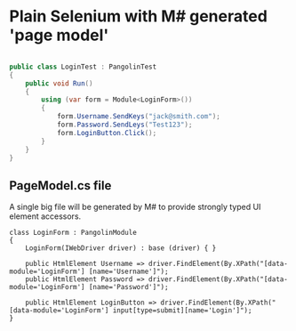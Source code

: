 # Plain Selenium with M# generated 'page model'

```csharp

public class LoginTest : PangolinTest
{
    public void Run()
    {
        using (var form = Module<LoginForm>())
        {
            form.Username.SendKeys("jack@smith.com");
            form.Password.SendLeys("Test123");
            form.LoginButton.Click();
        }
    }
}

```

## PageModel.cs file

A single big file will be generated by M# to provide strongly typed UI element accessors.

```cshrap
class LoginForm : PangolinModule
{
    LoginForm(IWebDriver driver) : base (driver) { }
    
    public HtmlElement Username => driver.FindElement(By.XPath("[data-module='LoginForm'] [name='Username']");
    public HtmlElement Password => driver.FindElement(By.XPath("[data-module='LoginForm'] [name='Password']");
    
    public HtmlElement LoginButton => driver.FindElement(By.XPath("[data-module='LoginForm'] input[type=submit][name='Login']");
}
